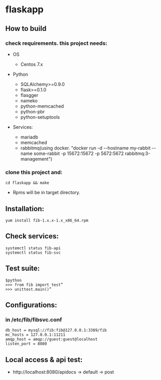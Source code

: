 # flaskapp
## How to build
### check requirements. this project needs:
- OS
    - Centos 7.x

- Python
    - SQLAlchemy>=0.9.0 
    - flask>=0.1.0 
    - flasgger 
    - nameko 
    - python-memcached 
    - python-pbr 
    - python-setuptools 

- Services: 
    - mariadb 
    - memcached
    - rabbitmq(using docker. "docker run -d --hostname my-rabbit --name some-rabbit -p 15672:15672 -p 5672:5672 rabbitmq:3-management")

### clone this project and:

    cd flaskapp && make
- Rpms will be in target directory.

## Installation: 

    yum install fib-1.x.x-1.x_x86_64.rpm

## Check services: 

    systemctl status fib-api
    systemctl status fib-svc

## Test suite:

    $python
    >>> from fib import test”
    >>> unittest.main()”

## Configurations:

### in /etc/fib/fibsvc.conf 
    db_host = mysql://fib:fib@127.0.0.1:3389/fib
    mc_hosts = 127.0.0.1:11211
    amqp_host = amqp://guest:guest@localhost
    listen_port = 8080

## Local access & api test:

- http://localhost:8080/apidocs -> default -> post
